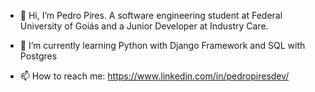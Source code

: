- 👋 Hi, I’m Pedro Pires. A software engineering student at Federal University of Goiás and a Junior Developer at Industry Care.

- 🌱 I’m currently learning Python with Django Framework and SQL with Postgres

- 📫 How to reach me: https://www.linkedin.com/in/pedropiresdev/

<!---
pedropiresdev/pedropiresdev is a ✨ special ✨ repository because its `README.md` (this file) appears on your GitHub profile.
You can click the Preview link to take a look at your changes.
--->
